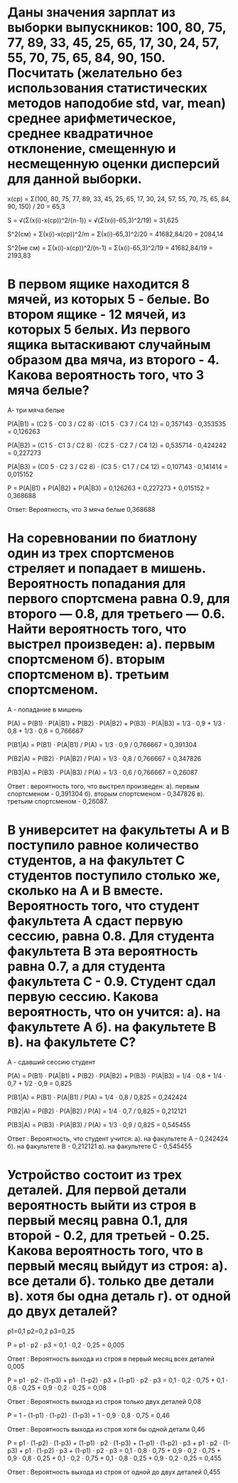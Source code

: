 # Даны значения зарплат из выборки выпускников: 100, 80, 75, 77, 89, 33, 45, 25, 65, 17, 30, 24, 57, 55, 70, 75, 65, 84, 90, 150. Посчитать (желательно без использования статистических методов наподобие std, var, mean) среднее арифметическое, среднее квадратичное отклонение, смещенную и несмещенную оценки дисперсий для данной выборки.

x(ср) = Σ(100, 80, 75, 77, 89, 33, 45, 25, 65, 17, 30, 24, 57, 55, 70, 75, 65, 84, 90, 150) / 20 = 65,3

S = √(Σ(x(i)-x(cp))^2/(n-1)) = √(Σ(x(i)-65,3)^2/19) = 31,625

S^2(см) = Σ(x(i)-x(cp))^2/m = Σ(x(i)-65,3)^2/20 = 41682,84/20 = 2084,14

S^2(не см) = Σ(x(i)-x(cp))^2/(n-1) = Σ(x(i)-65,3)^2/19 = 41682,84/19 = 2193,83

# В первом ящике находится 8 мячей, из которых 5 - белые. Во втором ящике - 12 мячей, из которых 5 белых. Из первого ящика вытаскивают случайным образом два мяча, из второго - 4. Какова вероятность того, что 3 мяча белые?

А- три мяча белые

P(A|B1) = (C2 5 ⋅ C0 3 / C2 8) ⋅ (C1 5 ⋅ C3 7 / C4 12) = 0,357143 ⋅ 0,353535 = 0,126263

P(A|B2) = (C1 5 ⋅ C1 3 / C2 8) ⋅ (C2 5 ⋅ C2 7 / C4 12) = 0,535714 ⋅ 0,424242 = 0,227273

P(A|B3) = (C0 5 ⋅ C2 3 / C2 8) ⋅ (C3 5 ⋅ C1 7 / C4 12) = 0,107143 ⋅ 0,141414 = 0,015152

P = P(A|B1) + P(A|B2) + P(A|B3) = 0,126263 + 0,227273 + 0,015152 = 0,368688

Ответ: Вероятность, что 3 мяча белые 0,368688

# На соревновании по биатлону один из трех спортсменов стреляет и попадает в мишень. Вероятность попадания для первого спортсмена равна 0.9, для второго — 0.8, для третьего — 0.6. Найти вероятность того, что выстрел произведен: a). первым спортсменом б). вторым спортсменом в). третьим спортсменом.

A - попадание в мишень

P(A) = P(B1) ⋅ P(A|B1) + P(B2) ⋅ P(A|B2) + P(B3) ⋅ P(A|B3) = 1/3 ⋅ 0,9 + 1/3 ⋅ 0,8 + 1/3 ⋅ 0,6 = 0,766667

P(B1|A) = P(B1) ⋅ P(A|B1) / P(A) = 1/3 ⋅ 0,9 / 0,766667 = 0,391304

P(B2|A) = P(B2) ⋅ P(A|B2) / P(A) = 1/3 ⋅ 0,8 / 0,766667 = 0,347826

P(B3|A) = P(B3) ⋅ P(A|B3) / P(A) = 1/3 ⋅ 0,6 / 0,766667 = 0,26087

Ответ : вероятность того, что выстрел произведен: a). первым спортсменом - 0,391304 б). вторым спортсменом - 0,347826 в). третьим спортсменом - 0,26087.

# В университет на факультеты A и B поступило равное количество студентов, а на факультет C студентов поступило столько же, сколько на A и B вместе. Вероятность того, что студент факультета A сдаст первую сессию, равна 0.8. Для студента факультета B эта вероятность равна 0.7, а для студента факультета C - 0.9. Студент сдал первую сессию. Какова вероятность, что он учится: a). на факультете A б). на факультете B в). на факультете C?

А - сдавший сессию студент

P(A) = P(B1) ⋅ P(A|B1) + P(B2) ⋅ P(A|B2) + P(B3) ⋅ P(A|B3) = 1/4 ⋅ 0,8 + 1/4 ⋅ 0,7 + 1/2 ⋅ 0,9 = 0,825

P(B1|A) = P(B1) ⋅ P(A|B1) / P(A) = 1/4 ⋅ 0,8 / 0,825 = 0,242424

P(B2|A) = P(B2) ⋅ P(A|B2) / P(A) = 1/4 ⋅ 0,7 / 0,825 = 0,212121

P(B3|A) = P(B3) ⋅ P(A|B3) / P(A) = 1/3 ⋅ 0,9 / 0,825 = 0,545455

Ответ : Вероятность, что студент учится: a). на факультете A - 0,242424 б). на факультете B - 0,212121 в). на факультете C - 0,545455

# Устройство состоит из трех деталей. Для первой детали вероятность выйти из строя в первый месяц равна 0.1, для второй - 0.2, для третьей - 0.25. Какова вероятность того, что в первый месяц выйдут из строя: а). все детали б). только две детали в). хотя бы одна деталь г). от одной до двух деталей?

p1=0,1   p2=0,2   p3=0,25

P = p1 ⋅ p2 ⋅ p3 = 0,1 ⋅ 0,2 ⋅ 0,25 = 0,005

Ответ : Вероятность выхода из строя в первый месяц всех деталей 0,005

P = p1 ⋅ p2 ⋅ (1-p3) + p1 ⋅ (1-p2) ⋅ p3 + (1-p1) ⋅ p2 ⋅ p3 = 0,1 ⋅ 0,2 ⋅ 0,75 + 0,1 ⋅ 0,8 ⋅ 0,25 + 0,9 ⋅ 0,2 ⋅ 0,25 = 0,08

Ответ : Вероятность выхода из строя только двух деталей 0,08

P = 1 - (1-p1) ⋅ (1-p2) ⋅ (1-p3) = 1 - 0,9 ⋅ 0,8 ⋅ 0,75 = 0,46

Ответ : Вероятность выхода из строя хотя бы одной детали 0,46

P = p1 ⋅ (1-p2) ⋅ (1-p3) + (1-p1) ⋅ p2 ⋅ (1-p3) + (1-p1) ⋅ (1-p2) ⋅ p3 + p1 ⋅ p2 ⋅ (1-p3) + p1 ⋅ (1-p2) ⋅ p3 + (1-p1) ⋅ p2 ⋅ p3 = 0,1 ⋅ 0,8 ⋅ 0,75 + 0,9 ⋅ 0,2 ⋅ 0,75 + 0,9 ⋅ 0,8 ⋅ 0,25 + 0,1 ⋅ 0,2 ⋅ 0,75 + 0,1 ⋅ 0,8 ⋅ 0,25 + 0,9 ⋅ 0,2 ⋅ 0,25 = 0,455

Ответ : Вероятность выхода из строя от одной до двух деталей 0,455
